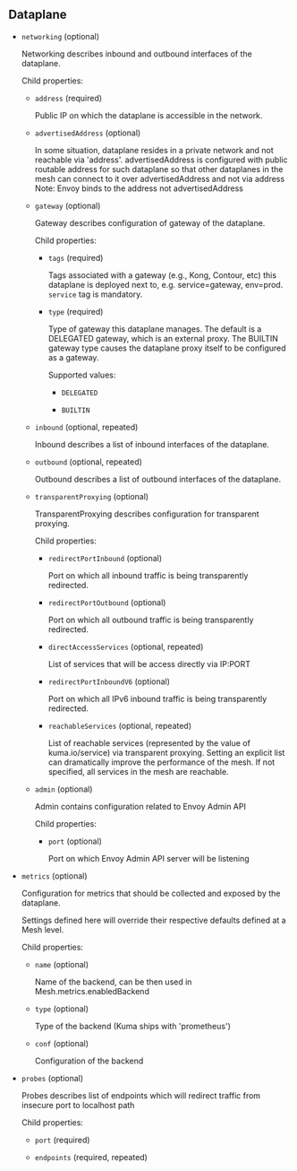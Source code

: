 ## Dataplane

- `networking` (optional)

    Networking describes inbound and outbound interfaces of the dataplane.

    Child properties:    
    
    - `address` (required)
    
        Public IP on which the dataplane is accessible in the network.    
    
    - `advertisedAddress` (optional)
    
        In some situation, dataplane resides in a private network and not
        reachable via 'address'. advertisedAddress is configured with public
        routable address for such dataplane so that other dataplanes in the mesh
        can connect to it over advertisedAddress and not via address
        Note: Envoy binds to the address not advertisedAddress    
    
    - `gateway` (optional)
    
        Gateway describes configuration of gateway of the dataplane.
    
        Child properties:    
        
        - `tags` (required)
        
            Tags associated with a gateway (e.g., Kong, Contour, etc) this
            dataplane is deployed next to, e.g. service=gateway, env=prod.
            `service` tag is mandatory.    
        
        - `type` (required)
        
            Type of gateway this dataplane manages. The default is a DELEGATED
            gateway, which is an external proxy. The BUILTIN gateway type causes
            the dataplane proxy itself to be configured as a gateway.
        
            Supported values:
        
            - `DELEGATED`
        
            - `BUILTIN`    
    
    - `inbound` (optional, repeated)
    
        Inbound describes a list of inbound interfaces of the dataplane.    
    
    - `outbound` (optional, repeated)
    
        Outbound describes a list of outbound interfaces of the dataplane.    
    
    - `transparentProxying` (optional)
    
        TransparentProxying describes configuration for transparent proxying.
    
        Child properties:    
        
        - `redirectPortInbound` (optional)
        
            Port on which all inbound traffic is being transparently redirected.    
        
        - `redirectPortOutbound` (optional)
        
            Port on which all outbound traffic is being transparently redirected.    
        
        - `directAccessServices` (optional, repeated)
        
            List of services that will be access directly via IP:PORT    
        
        - `redirectPortInboundV6` (optional)
        
            Port on which all IPv6 inbound traffic is being transparently
            redirected.    
        
        - `reachableServices` (optional, repeated)
        
            List of reachable services (represented by the value of
            kuma.io/service) via transparent proxying. Setting an explicit list can
            dramatically improve the performance of the mesh. If not specified, all
            services in the mesh are reachable.    
    
    - `admin` (optional)
    
        Admin contains configuration related to Envoy Admin API
    
        Child properties:    
        
        - `port` (optional)
        
            Port on which Envoy Admin API server will be listening

- `metrics` (optional)

    Configuration for metrics that should be collected and exposed by the
    dataplane.
    
    Settings defined here will override their respective defaults
    defined at a Mesh level.

    Child properties:    
    
    - `name` (optional)
    
        Name of the backend, can be then used in Mesh.metrics.enabledBackend    
    
    - `type` (optional)
    
        Type of the backend (Kuma ships with 'prometheus')    
    
    - `conf` (optional)
    
        Configuration of the backend

- `probes` (optional)

    Probes describes list of endpoints which will redirect traffic from
    insecure port to localhost path

    Child properties:    
    
    - `port` (required)    
    
    - `endpoints` (required, repeated)

